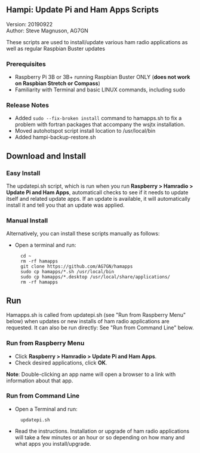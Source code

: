 ## Hampi: Update Pi and Ham Apps Scripts

Version: 20190922  
Author: Steve Magnuson, AG7GN

These scripts are used to install/update various ham radio applications as well as regular Raspbian Buster updates  

### Prerequisites

- Raspberry Pi 3B or 3B+ running Raspbian Buster ONLY (__does not work on Raspbian Stretch or Compass__)
- Familiarity with Terminal and basic LINUX commands, including sudo

### Release Notes

- Added `sudo --fix-broken install` command to hamapps.sh to fix a problem with fortran packages that accompany the wsjtx installation.
- Moved autohotspot script install location to /usr/local/bin
- Added hampi-backup-restore.sh

## Download and Install

### Easy Install

The updatepi.sh script, which is run when you run __Raspberry > Hamradio > Update Pi and Ham Apps__, automaticall checks to see if it needs to update itself and related update apps.  If an update is available, it will automatically install it and tell you that an update was applied.  

### Manual Install

Alternatively, you can install these scripts manually as follows:

- Open a terminal and run:

		cd ~
		rm -rf hamapps 
		git clone https://github.com/AG7GN/hamapps  
		sudo cp hamapps/*.sh /usr/local/bin
		sudo cp hamapps/*.desktop /usr/local/share/applications/
		rm -rf hamapps 

## Run

Hamapps.sh is called from updatepi.sh (see "Run from Raspberry Menu" below) when updates or new installs of ham radio applications are requested.  It can also be run directly:  See "Run from Command Line" below.

### Run from Raspberry Menu

- Click __Raspberry > Hamradio > Update Pi and Ham Apps__.
- Check desired applications, click __OK__.

__Note__: Double-clicking an app name will open a browser to a link with information about that app.

### Run from Command Line

- Open a Terminal and run:

		updatepi.sh  

- Read the instructions.  Installation or upgrade of ham radio applications will take a few minutes or
an hour or so depending on how many and what apps you install/upgrade.  

